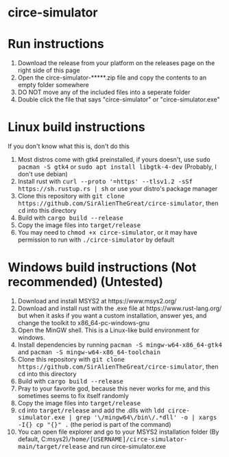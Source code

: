 # circe-simulator
<h1>Run instructions</h1>

<ol>
  <li>Download the release from your platform on the releases page on the right side of this page</li>
  <li>Open the circe-simulator-*****.zip file and copy the contents to an empty folder somewhere</li>
  <li>DO NOT move any of the included files into a seperate folder</li>
  <li>Double click the file that says "circe-simulator" or "circe-simulator.exe"
</ol>

<h1> Linux build instructions </h1>
<p> If you don't know what this is, don't do this</p>
<ol>
  <li>Most distros come with gtk4 preinstalled, if yours doesn't, use <samp>sudo pacman -S gtk4</samp> or <samp>sudo apt install libgtk-4-dev</samp> (Probably, I don't use debian)</li>
  <li>Install rust with <samp>curl --proto '=https' --tlsv1.2 -sSf https://sh.rustup.rs | sh</samp> or use your distro's package manager</li>
  <li>Clone this repository with <samp>git clone https://github.com/SirAlienTheGreat/circe-simulator</samp>, then <samp>cd</samp> into this directory</li>
  <li>Build with <samp>cargo build --release</samp></li>
  <li>Copy the image files into <samp>target/release</samp></li>
  <li>You may need to <samp>chmod +x circe-simulator</samp>, or it may have permission to run with <samp>./circe-simulator</samp> by default</li>
</ol>

<h1> Windows build instructions (Not recommended) (Untested) </h1>

<ol>
  <li>Download and install MSYS2 at https://www.msys2.org/</li>
  <li>Download and install rust with the .exe file at https://www.rust-lang.org/ but when it asks if you want a custom installation,
  answer yes, and change the toolkit to x86_64-pc-windows-gnu</li>
  <li>Open the MinGW shell. This is a Linux-like build environment for windows.</li>
  <li>Install dependencies by running <samp>pacman -S mingw-w64-x86_64-gtk4</samp> and <samp>pacman -S mingw-w64-x86_64-toolchain</samp></li>
  <li>Clone this repository with <samp>git clone https://github.com/SirAlienTheGreat/circe-simulator</samp>, then <samp>cd</samp> into this directory</li>
  <li>Build with <samp>cargo build --release</samp></li>
  <li>Pray to your favorite god, because this never works for me, and this sometimes seems to fix itself randomly</li>
  <li>Copy the image files into <samp>target/release</samp></li>
  <li><samp>cd</samp> into <samp>target/release</samp> and add the .dlls with <samp>ldd circe-simulator.exe | grep '\/mingw64\/bin\/.*dll' -o | xargs -I{} cp "{}" .</samp> (the period is part of the command)</li>
  <li>You can open file explorer and go to your MSYS2 installation folder (By default, C:msys2)<samp>/home/[USERNAME]/circe-simulator-main/target/release</samp> and run circe-simulator.exe</li>
</ol>

<samp></samp>

